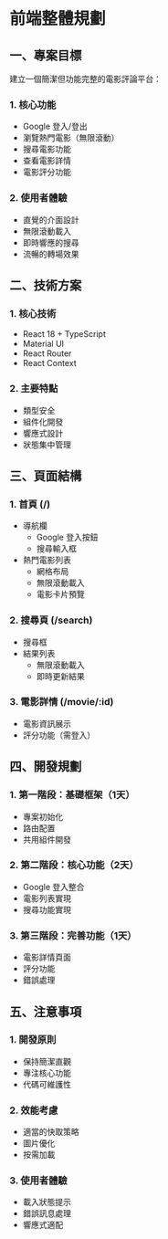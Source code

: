 # 前端整體規劃

## 一、專案目標

建立一個簡潔但功能完整的電影評論平台：

### 1. 核心功能
- Google 登入/登出
- 瀏覽熱門電影（無限滾動）
- 搜尋電影功能
- 查看電影詳情
- 電影評分功能

### 2. 使用者體驗
- 直覺的介面設計
- 無限滾動載入
- 即時響應的搜尋
- 流暢的轉場效果

## 二、技術方案

### 1. 核心技術
- React 18 + TypeScript
- Material UI
- React Router
- React Context

### 2. 主要特點
- 類型安全
- 組件化開發
- 響應式設計
- 狀態集中管理

## 三、頁面結構

### 1. 首頁 (/)
- 導航欄
  * Google 登入按鈕
  * 搜尋輸入框
- 熱門電影列表
  * 網格布局
  * 無限滾動載入
  * 電影卡片預覽

### 2. 搜尋頁 (/search)
- 搜尋框
- 結果列表
  * 無限滾動載入
  * 即時更新結果

### 3. 電影詳情 (/movie/:id)
- 電影資訊展示
- 評分功能（需登入）

## 四、開發規劃

### 1. 第一階段：基礎框架（1天）
- 專案初始化
- 路由配置
- 共用組件開發

### 2. 第二階段：核心功能（2天）
- Google 登入整合
- 電影列表實現
- 搜尋功能實現

### 3. 第三階段：完善功能（1天）
- 電影詳情頁面
- 評分功能
- 錯誤處理

## 五、注意事項

### 1. 開發原則
- 保持簡潔直觀
- 專注核心功能
- 代碼可維護性

### 2. 效能考慮
- 適當的快取策略
- 圖片優化
- 按需加載

### 3. 使用者體驗
- 載入狀態提示
- 錯誤訊息處理
- 響應式適配